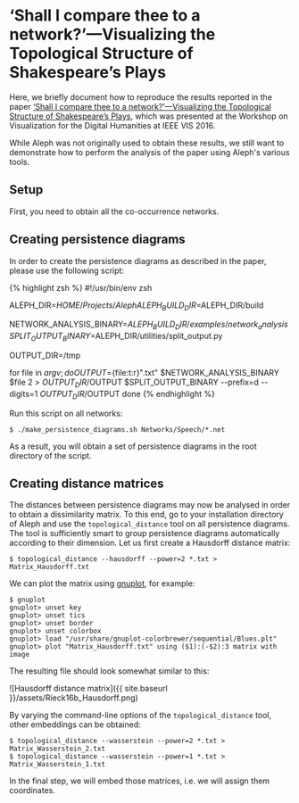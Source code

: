 # ‘Shall I compare thee to a network?’—Visualizing the Topological Structure of Shakespeare’s Plays

Here, we briefly document how to reproduce the results reported in the paper [‘Shall I compare thee to a network?’—Visualizing the Topological Structure of Shakespeare’s Plays](http://bastian.rieck.ru/research/Vis2016.pdf),
which was presented at the Workshop on Visualization for the Digital Humanities at IEEE VIS 2016.

While Aleph was not originally used to obtain these results, we still
want to demonstrate how to perform the analysis of the paper using
Aleph's various tools.

## Setup

First, you need to obtain all the co-occurrence networks. 

## Creating persistence diagrams

In order to create the persistence diagrams as described in the paper,
please use the following script:

{% highlight zsh %}
#!/usr/bin/env zsh

ALEPH_DIR=$HOME/Projects/Aleph
ALEPH_BUILD_DIR=$ALEPH_DIR/build

NETWORK_ANALYSIS_BINARY=$ALEPH_BUILD_DIR/examples/network_analysis
SPLIT_OUTPUT_BINARY=$ALEPH_DIR/utilities/split_output.py

OUTPUT_DIR=/tmp

for file in $argv; do
  OUTPUT=${file:t:r}".txt"
  $NETWORK_ANALYSIS_BINARY $file 2  > $OUTPUT_DIR/$OUTPUT
  $SPLIT_OUTPUT_BINARY --prefix=d --digits=1 $OUTPUT_DIR/$OUTPUT
done
{% endhighlight %}

Run this script on all networks:

    $ ./make_persistence_diagrams.sh Networks/Speech/*.net

As a result, you will obtain a set of persistence diagrams in the root
directory of the script.

## Creating distance matrices

The distances between persistence diagrams may now be analysed in order
to obtain a dissimilarity matrix. To this end, go to your installation
directory of Aleph and use the `topological_distance` tool on all
persistence diagrams. The tool is sufficiently smart to group
persistence diagrams automatically according to their dimension. Let us
first create a Hausdorff distance matrix:

    $ topological_distance --hausdorff --power=2 *.txt > Matrix_Hausdorff.txt

We can plot the matrix using [gnuplot](https://gnuplot.info), for
example:

    $ gnuplot
    gnuplot> unset key
    gnuplot> unset tics
    gnuplot> unset border
    gnuplot> unset colorbox
    gnuplot> load "/usr/share/gnuplot-colorbrewer/sequential/Blues.plt"
    gnuplot> plot "Matrix_Hausdorff.txt" using ($1):(-$2):3 matrix with image

The resulting file should look somewhat similar to this:

![Hausdorff distance matrix]({{ site.baseurl }}/assets/Rieck16b_Hausdorff.png)

By varying the command-line options of the `topological_distance` tool,
other embeddings can be obtained:

    $ topological_distance --wasserstein --power=2 *.txt > Matrix_Wasserstein_2.txt
    $ topological_distance --wasserstein --power=1 *.txt > Matrix_Wasserstein_1.txt

In the final step, we will embed those matrices, i.e. we will assign
them coordinates.
